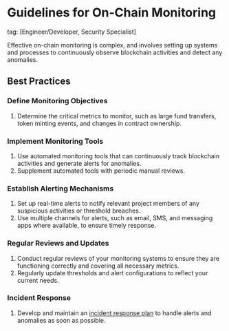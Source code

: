 # Guidelines for On-Chain Monitoring
tag: [Engineer/Developer, Security Specialist]

Effective on-chain monitoring is complex, and involves setting up systems and processes to continuously observe blockchain activities and detect any anomalies.

## Best Practices

### Define Monitoring Objectives
1. Determine the critical metrics to monitor, such as large fund transfers, token minting events, and changes in contract ownership.

### Implement Monitoring Tools
1. Use automated monitoring tools that can continuously track blockchain activities and generate alerts for anomalies.
2. Supplement automated tools with periodic manual reviews.

### Establish Alerting Mechanisms
1. Set up real-time alerts to notify relevant project members of any suspicious activities or threshold breaches.
2. Use multiple channels for alerts, such as email, SMS, and messaging apps where available, to ensure timely response.

### Regular Reviews and Updates
1. Conduct regular reviews of your monitoring systems to ensure they are functioning correctly and covering all necessary metrics.
2. Regularly update thresholds and alert configurations to reflect your current needs.

### Incident Response
1. Develop and maintain an [incident response plan](../incident-management/README.md) to handle alerts and anomalies as soon as possible.
